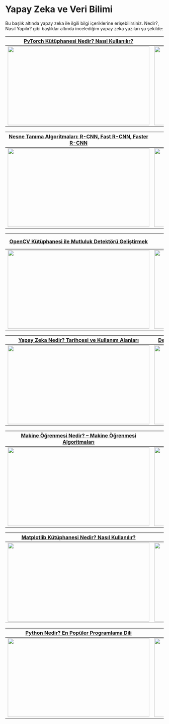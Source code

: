 # Yapay Zeka ve Veri Bilimi
Bu başlık altında yapay zeka ile ilgili bilgi içeriklerine erişebilirsiniz. Nedir?, Nasıl Yapılır? gibi başlıklar altında incelediğim yapay zeka yazıları şu şekilde:


[PyTorch Kütüphanesi Nedir? Nasıl Kullanılır?](https://teknoloji.org/pytorch-kutuphanesi-nedir-nasil-kullanilir/) |  [Image Segmentation (Görüntü Bölütleme) Nedir?](https://teknoloji.org/image-segmentation-goruntu-bolutleme-nedir/)
:-------------------------:|:-------------------------:
<img src="https://teknoloji.org/wp-content/uploads/2020/12/pyTorch-nedir.png.webp" width="450" height="250"> |  <img src="https://teknoloji.org/wp-content/uploads/2020/12/image-segmentation-nedir.jpeg.webp" width="450" height="250">


[Nesne Tanıma Algoritmaları: R-CNN, Fast R-CNN, Faster R-CNN](https://teknoloji.org/nesne-tanima-algoritmalari-r-cnn-fast-r-cnn-ve-faster-r-cnn-nedir/) |  [CNN (Convolutional Neural Networks) Nedir?](https://teknoloji.org/cnn-convolutional-neural-networks-nedir/)
:-------------------------:|:-------------------------:
<img src="https://teknoloji.org/wp-content/uploads/2020/12/bilgisayarli-gormede-daha-derin-sinir-aglari.png.webp" width="450" height="250"> |  <img src="https://teknoloji.org/wp-content/uploads/2020/10/cnn-nedir.png.webp" width="450" height="250">


[OpenCV Kütüphanesi ile Mutluluk Detektörü Geliştirmek](https://teknoloji.org/opencv-kutuphanesi-ile-mutluluk-detektoru-gelistirmek/) |  [Keras Kütüphanesi Nedir? Derin Öğrenme Modeli Oluşturmak](https://teknoloji.org/keras-kutuphanesi-nedir-derin-ogrenme-modeli-olusturma/)
:-------------------------:|:-------------------------:
<img src="https://teknoloji.org/wp-content/uploads/2020/09/opencv-ile-mutluluk-detektoru.jpg.webp" width="450" height="250"> |  <img src="https://teknoloji.org/wp-content/uploads/2020/09/keras-kutuphanesi-nedir.jpg.webp" width="450" height="250">


[Yapay Zeka Nedir? Tarihçesi ve Kullanım Alanları](https://teknoloji.org/yapay-zeka-nedir-tarihcesi-ve-kullanim-alanlari/) |  [Derin Öğrenme Nedir? Yapay Sinir Ağları Ne İşe Yarar?](https://teknoloji.org/derin-ogrenme-nedir-yapay-sinir-aglari-ne-ise-yarar/)
:-------------------------:|:-------------------------:
<img src="https://teknoloji.org/wp-content/uploads/2020/08/yapay-zeka-nedir.jpg.webp" width="450" height="250"> |  <img src="https://teknoloji.org/wp-content/uploads/2020/08/derin-ogrenme-nedir.jpg.webp" width="450" height="250">


[Makine Öğrenmesi Nedir? – Makine Öğrenmesi Algoritmaları](https://teknoloji.org/makine-ogrenmesi-nedir-makine-ogrenmesi-algoritmalari/) |  [Seaborn Kütüphanesi Nedir? Nasıl Kullanılır?](https://teknoloji.org/seaborn-kutuphanesi-nedir-nasil-kullanilir/)
:-------------------------:|:-------------------------:
<img src="https://teknoloji.org/wp-content/uploads/2020/08/makine-ogrenmesi-nedir.jpg.webp" width="450" height="250"> |  <img src="https://teknoloji.org/wp-content/uploads/2020/07/seaborn-1.jpg.webp" width="450" height="250">


[Matplotlib Kütüphanesi Nedir? Nasıl Kullanılır?](https://teknoloji.org/matplotlib-kutuphanesi-nedir-nasil-kullanilir/) |  [Numpy Kütüphanesi Nedir? Nasıl Kullanılır?](https://teknoloji.org/numpy-kutuphanesi-nedir-nasil-kullanilir/)
:-------------------------:|:-------------------------:
<img src="https://teknoloji.org/wp-content/uploads/2020/06/matplotlib.jpg.webp" width="450" height="250"> |  <img src="https://teknoloji.org/wp-content/uploads/2020/06/numpy.png.webp" width="450" height="250">

[Python Nedir? En Popüler Programlama Dili](https://teknoloji.org/python-nedir/) |  [Selenium Kütüphanesi Nedir? Nasıl Kullanılır?](https://teknoloji.org/selenium-kutuphanesi-nedir-nasil-kullanilir/)
:-------------------------:|:-------------------------:
<img src="https://teknoloji.org/wp-content/uploads/2020/06/python.jpg.webp" width="450" height="250"> |  <img src="https://teknoloji.org/wp-content/uploads/2020/09/selenium-nedir.png.webp" width="450" height="250">
